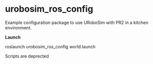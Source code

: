 # urobosim_ros_config

Example configuration package to use URoboSim with PR2 in a kitchen environment.


**Launch**

 roslaunch urobosim_ros_config world.launch

Scripts are deprected
